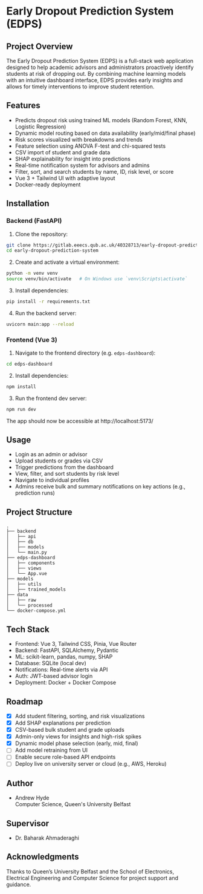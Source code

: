# Early Dropout Prediction System (EDPS)

## Project Overview

The Early Dropout Prediction System (EDPS) is a full-stack web application designed to help academic advisors and administrators proactively identify students at risk of dropping out. By combining machine learning models with an intuitive dashboard interface, EDPS provides early insights and allows for timely interventions to improve student retention.

## Features

- Predicts dropout risk using trained ML models (Random Forest, KNN, Logistic Regression)
- Dynamic model routing based on data availability (early/mid/final phase)
- Risk scores visualized with breakdowns and trends
- Feature selection using ANOVA F-test and chi-squared tests
- CSV import of student and grade data
- SHAP explainability for insight into predictions
- Real-time notification system for advisors and admins
- Filter, sort, and search students by name, ID, risk level, or score
- Vue 3 + Tailwind UI with adaptive layout
- Docker-ready deployment

## Installation

### Backend (FastAPI)

1. Clone the repository:
```bash
git clone https://gitlab.eeecs.qub.ac.uk/40328713/early-dropout-prediction-system.git
cd early-dropout-prediction-system
```

2. Create and activate a virtual environment:
```bash
python -m venv venv
source venv/bin/activate   # On Windows use `venv\Scripts\activate`
```

3. Install dependencies:
```bash
pip install -r requirements.txt
```

4. Run the backend server:
```bash
uvicorn main:app --reload
```

### Frontend (Vue 3)

1. Navigate to the frontend directory (e.g. `edps-dashboard`):
```bash
cd edps-dashboard
```

2. Install dependencies:
```bash
npm install
```

3. Run the frontend dev server:
```bash
npm run dev
```

The app should now be accessible at http://localhost:5173/


## Usage

- Login as an admin or advisor
- Upload students or grades via CSV
- Trigger predictions from the dashboard
- View, filter, and sort students by risk level
- Navigate to individual profiles
- Admins receive bulk and summary notifications on key actions (e.g., prediction runs)

## Project Structure

```
.
├── backend
│   ├── api
│   ├── db
│   ├── models
│   └── main.py
├── edps-dashboard
│   ├── components
│   ├── views
│   └── App.vue
├── models
│   ├── utils
│   ├── trained_models
├── data
│   ├── raw
│   └── processed
└── docker-compose.yml
```

## Tech Stack

- Frontend: Vue 3, Tailwind CSS, Pinia, Vue Router
- Backend: FastAPI, SQLAlchemy, Pydantic
- ML: scikit-learn, pandas, numpy, SHAP
- Database: SQLite (local dev)
- Notifications: Real-time alerts via API
- Auth: JWT-based advisor login
- Deployment: Docker + Docker Compose

## Roadmap

- [x] Add student filtering, sorting, and risk visualizations
- [x] Add SHAP explanations per prediction
- [x] CSV-based bulk student and grade uploads
- [x] Admin-only views for insights and high-risk spikes
- [x] Dynamic model phase selection (early, mid, final)
- [ ] Add model retraining from UI
- [ ] Enable secure role-based API endpoints
- [ ] Deploy live on university server or cloud (e.g., AWS, Heroku)

## Author

- Andrew Hyde  
  Computer Science, Queen's University Belfast

## Supervisor

- Dr. Baharak Ahmaderaghi

## Acknowledgments

Thanks to Queen’s University Belfast and the School of Electronics, Electrical Engineering and Computer Science for project support and guidance.